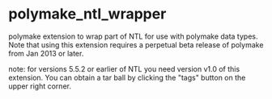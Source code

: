 polymake_ntl_wrapper
====================

polymake extension to wrap part of NTL for use with polymake data types. Note that using this extension requires a perpetual beta release of polymake from Jan 2013 or later. 

note: for versions 5.5.2 or earlier of NTL you need version v1.0 of this extension. You can obtain a tar ball by clicking the "tags" button on the upper right corner. 

